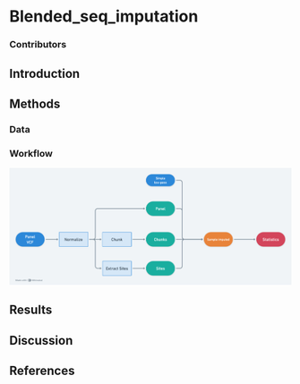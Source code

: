# Blended_seq_imputation
### Contributors
## Introduction
## Methods
### Data
### Workflow
![flowchart](./flowchart.png)
## Results
## Discussion
## References

